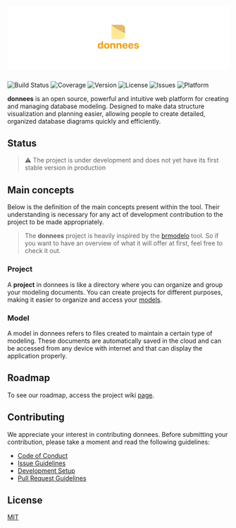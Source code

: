 # ![donnees banner](./public/banner.png)

![Build Status](https://img.shields.io/github/actions/workflow/status/luscalima/donnees/ci.yml?branch=main)
![Coverage](https://img.shields.io/codecov/c/github/luscalima/donnees)
![Version](https://img.shields.io/github/v/release/luscalima/donnees)
![License](https://img.shields.io/github/license/luscalima/donnees)
![Issues](https://img.shields.io/github/issues/luscalima/donnees)
![Platform](https://img.shields.io/badge/platform-Web-blue)

**donnees** is an open source, powerful and intuitive web platform for creating and managing database modeling. Designed to make data structure visualization and planning easier, allowing people to create detailed, organized database diagrams quickly and efficiently.

## Status

> ⚠️ The project is under development and does not yet have its first stable version in production

## Main concepts

Below is the definition of the main concepts present within the tool. Their understanding is necessary for any act of development contribution to the project to be made appropriately.

> The **donnees** project is heavily inspired by the [brmodelo](https://sourceforge.net/projects/brmodelo/) tool. So if you want to have an overview of what it will offer at first, feel free to check it out.

### Project

A **project** in donnees is like a directory where you can organize and group your modeling documents. You can create projects for different purposes, making it easier to organize and access your [models](#model).

### Model

A model in donnees refers to files created to maintain a certain type of modeling. These documents are automatically saved in the cloud and can be accessed from any device with internet and that can display the application properly.

## Roadmap

To see our roadmap, access the project wiki [page](https://github.com/luscalima/donnees/wiki/Roadmap).

## Contributing

We appreciate your interest in contributing donnees. Before submitting your contribution, please take a moment and read the following guidelines:

- [Code of Conduct](./.github/code_of_conduct.md)
- [Issue Guidelines](./.github/issue_guidelines.md)
- [Development Setup](./.github/development_setup.md)
- [Pull Request Guidelines](./.github/pull_request_guidelines.md)

## License

[MIT](https://opensource.org/license/MIT)
